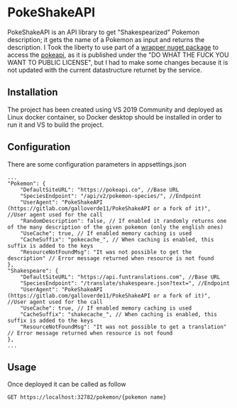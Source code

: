 # PokeShakeAPI

PokeShakeAPI is an API library to get "Shakespearized" Pokemon description; it gets the name of a Pokemon as input and returns the description.
I Took the liberty to use part of a [wrapper nuget package](https://gitlab.com/PoroCYon/PokeApi.NET) to access the [pokeapi](https://pokeapi.co/), as it is published under the "DO WHAT THE FUCK YOU WANT TO PUBLIC LICENSE", but I had to make some changes because it is not updated with the current datastructure returnet by the service.

## Installation

The project has been created using VS 2019 Community and deployed as Linux docker container, so Docker desktop should be installed in order to run it and VS to build the project.

## Configuration

There are some configuration parameters in appsettings.json

```jsonc
...
"Pokemon": {
    "DefaultSiteURL": "https://pokeapi.co", //Base URL
    "SpeciesEndpoint": "/api/v2/pokemon-species/", //Endpoint
    "UserAgent": "PokeShakeAPI (https://gitlab.com/galloverde11/PokeShakeAPI or a fork of it)", //User agent used for the call
    "RandomDescription": false, // If enabled it randomly returns one of the many description of the given pokemon (only the english ones)
    "UseCache": true, // If enabled memory caching is used
    "CacheSuffix": "pokecache_", // When caching is enabled, this suffix is added to the keys
    "ResourceNotFoundMsg": "It was not possible to get the description" // Error message returned when resource is not found
},
"Shakespeare": {
    "DefaultSiteURL": "https://api.funtranslations.com", //Base URL
    "SpeciesEndpoint": "/translate/shakespeare.json?text=", //Endpoint
    "UserAgent": "PokeShakeAPI (https://gitlab.com/galloverde11/PokeShakeAPI or a fork of it)", //User agent used for the call
    "UseCache": true, // If enabled memory caching is used
    "CacheSuffix": "shakecache_", // When caching is enabled, this suffix is added to the keys
    "ResourceNotFoundMsg": "It was not possible to get a translation" // Error message returned when resource is not found
},
...
```

## Usage

Once deployed it can be called as follow 

```bash
GET https://localhost:32782/pokemon/{pokemon name}
```
